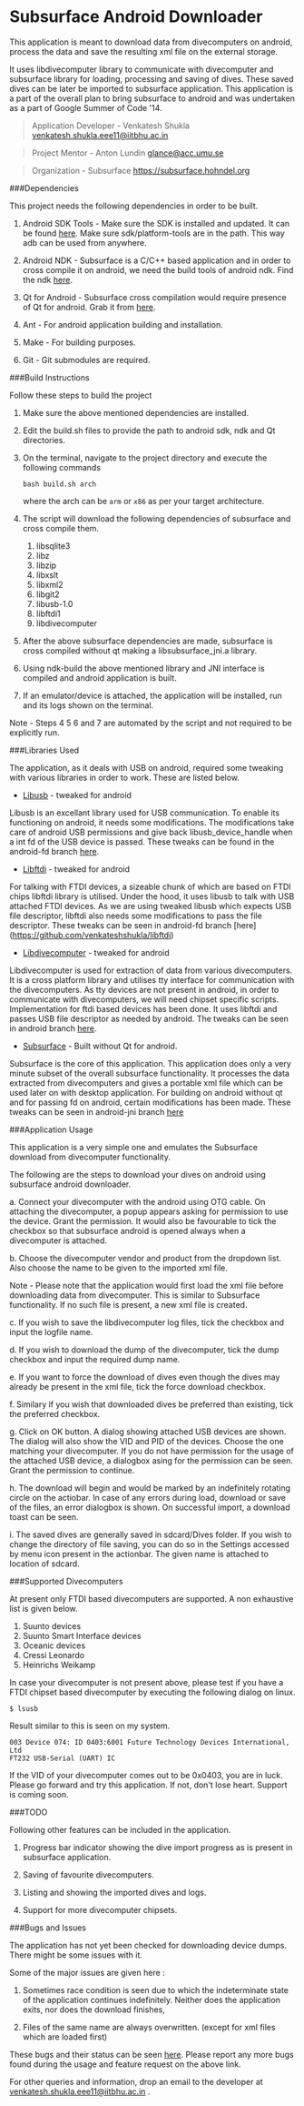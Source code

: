 Subsurface Android Downloader
===============================

This application is meant to download data from divecomputers on android,
process the data and save the resulting xml file on the external storage.

It uses libdivecomputer library to communicate with divecomputer and subsurface
library for loading, processing and saving of dives. These saved dives can be
later be imported to subsurface application.
This application is a part of the overall plan to bring subsurface to android
and was undertaken as a part of Google Summer of Code '14.

>Application Developer	- Venkatesh Shukla	<venkatesh.shukla.eee11@iitbhu.ac.in>

>Project Mentor		- Anton Lundin		<glance@acc.umu.se>

>Organization		- Subsurface		https://subsurface.hohndel.org

###Dependencies

This project needs the following dependencies in order to be built.

1. Android SDK Tools - Make sure the SDK is installed and updated. It can be found
   [here](http://developer.android.com/sdk/installing/index.html?pkg=tools).
   Make sure sdk/platform-tools are in the path. This way adb can be used from
   anywhere.

2. Android NDK - Subsurface is a C/C++ based application and in order to cross
   compile it on android, we need the build tools of android ndk. Find the ndk
   [here](http://developer.android.com/tools/sdk/ndk/index.html).

3. Qt for Android - Subsurface cross compilation would require presence of Qt
   for android. Grab it from [here](http://qt-project.org/downloads).

4. Ant - For android application building and installation.

5. Make - For building purposes.

6. Git - Git submodules are required.

###Build Instructions

Follow these steps to build the project

1. Make sure the above mentioned dependencies are installed.

2. Edit the build.sh files to provide the path to android sdk, ndk and Qt
   directories.

3. On the terminal, navigate to the project directory and execute the following
   commands
   ```
   bash build.sh arch
   ```
   where the arch can be `arm` or `x86` as per your target architecture.

4. The script will download the following dependencies of subsurface and cross
   compile them.
   1. libsqlite3
   2. libz
   3. libzip
   4. libxslt
   5. libxml2
   6. libgit2
   7. libusb-1.0
   8. libftdi1
   9. libdivecomputer

5. After the above subsurface dependencies are made, subsurface is cross
   compiled without qt making a libsubsurface_jni.a library.

6. Using ndk-build the above mentioned library and JNI interface is compiled and
   android application is built.

7. If an emulator/device is attached, the application will be installed, run and
   its logs shown on the terminal.

Note - Steps 4 5 6 and 7 are automated by the script and not required to be
explicitly run.

###Libraries Used

The application, as it deals with USB on android, required some tweaking with
various libraries in order to work. These are listed below.

* [Libusb](http://www.libusb.org/) - tweaked for android

Libusb is an excellant library used for USB communication. To enable its
functioning on android, it needs some modifications. The modifications take care
of android USB permissions and give back libusb_device_handle when a int fd of
the USB device is passed. These tweaks can be found in the android-fd branch
[here](https://github.com/venkateshshukla/libusb).

* [Libftdi](http://www.intra2net.com/en/developer/libftdi/) - tweaked for android

For talking with FTDI devices, a sizeable chunk of which are based on FTDI
chips libftdi library is utilised. Under the hood, it uses libusb to talk with
USB attached FTDI devices. As we are using tweaked libusb which expects USB file
descriptor, libftdi also needs some modifications to pass the file descriptor.
These tweaks can be seen in android-fd branch 
[here] (https://github.com/venkateshshukla/libftdi)

* [Libdivecomputer](http://libdivecomputer.org/) - tweaked for android

Libdivecomputer is used for extraction of data from various divecomputers. It is
a cross platform library and utilises tty interface for communication with the
divecomputers. As tty devices are not present in android, in order to
communicate with divecomputers, we will need chipset specific scripts.
Implementation for ftdi based devices has been done. It uses libftdi and passes
USB file descriptor as needed by android. The tweaks can be seen in android
branch [here](https://github.com/venkateshshukla/libdiveoc0mputer).

* [Subsurface](http://subsurface.hohndel.org) - Built without Qt for android.

Subsurface is the core of this application. This application does only a very
minute subset of the overall subsurface functionality. It processes the data
extracted from divecomputers and gives a portable xml file which can be used
later on with desktop application. For building on android without qt and for
passing fd on android, certain modifications has been made. These tweaks can be
seen in android-jni branch [here](https://github.com/venkateshshukla/subsurface)

###Application Usage

This application is a very simple one and emulates the Subsurface download from
divecomputer functionality.

The following are the steps to download your dives on android using subsurface
android downloader.

a. Connect your divecomputer with the android using OTG cable. On attaching the
divecomputer, a popup appears asking for permission to use the device. Grant the
permission. It would also be favourable to tick the checkbox so that subsurface
android is opened always when a divecomputer is attached.

b. Choose the divecomputer vendor and product from the dropdown list. Also
choose the name to be given to the imported xml file.

Note - Please note that the application would first load the xml file before
downloading data from divecomputer. This is similar to Subsurface functionality.
If no such file is present, a new xml file is created.

c. If you wish to save the libdivecomputer log files, tick the checkbox and
input the logfile name.

d. If you wish to download the dump of the divecomputer, tick the dump checkbox
and input the required dump name.

e. If you want to force the download of dives even though the dives may already
be present in the xml file, tick the force download checkbox.

f. Similary if you wish that downloaded dives be preferred than existing, tick
the preferred checkbox.

g. Click on OK button. A dialog showing attached USB devices are shown. The
dialog will also show the VID and PID of the devices. Choose the one matching
your divecomputer. If you do not have permission for the usage of the attached
USB device, a dialogbox asing for the permission can be seen. Grant the
permission to continue.


h. The download will begin and would be marked by an indefinitely rotating
circle on the actiobar. In case of any errors during load, download or save of
the files, an error dialogbox is shown. On successful import, a download toast
can be seen.

i. The saved dives are generally saved in sdcard/Dives folder. If you wish to
change the directory of file saving, you can do so in the Settings accessed by
menu icon present in the actionbar. The given name is attached to location of
sdcard.

###Supported Divecomputers

At present only FTDI based divecomputers are supported. A non exhaustive list is
given below.

1. Suunto devices
2. Suunto Smart Interface devices
3. Oceanic devices
4. Cressi Leonardo
5. Heinrichs Weikamp

In case your divecomputer is not present above, please test if you have a FTDI
chipset based divecomputer by executing the following dialog on linux.

```
$ lsusb
```
Result similar to this is seen on my system.

```
003 Device 074: ID 0403:6001 Future Technology Devices International, Ltd
FT232 USB-Serial (UART) IC
```

If the VID of your divecomputer comes out to be 0x0403, you are in luck. Please
go forward and try this application. If not, don't lose heart. Support is coming
soon.

###TODO

Following other features can be included in the application.

1. Progress bar indicator showing the dive import progress as is present in
   subsurface application.

2. Saving of favourite divecomputers.

3. Listing and showing the imported dives and logs.

4. Support for more divecomputer chipsets.

###Bugs and Issues

The application has not yet been checked for downloading device dumps. There
might be some issues with it.

Some of the major issues are given here :

1. Sometimes race condition is seen due to which the indeterminate state of the
   application continues indefinitely. Neither does the application exits, nor
   does the download finishes,

2. Files of the same name are always overwritten. (except for xml files which
   are loaded first)

These bugs and their status can be seen [here](https://github.com/venkateshshukla/subsurface-android-downloader/).
Please report any more bugs found during the usage and feature request on the
above link.

For other queries and information, drop an email to the developer at
venkatesh.shukla.eee11@iitbhu.ac.in .

